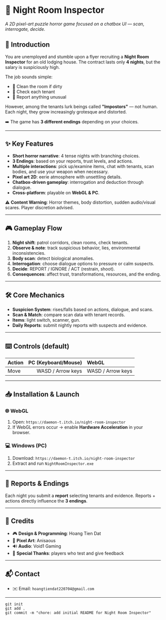 # 🌙 Night Room Inspector

*A 2D pixel-art puzzle horror game focused on a chatbox UI — scan, interrogate, decide.*

## 📖 Introduction

You are unemployed and stumble upon a flyer recruiting a **Night Room Inspector** for an old lodging house. The contract lasts only **4 nights**, but the salary is suspiciously high.

The job sounds simple:

* 🧹 Clean the room if dirty
* 🚪 Check each tenant
* 📑 Report anything unusual

However, among the tenants lurk beings called **"Impostors"** — not human. Each night, they grow increasingly grotesque and distorted.

➡️ The game has **3 different endings** depending on your choices.

---

## ✨ Key Features

*  **Short horror narrative**: 4 tense nights with branching choices.
*  **3 Endings**: based on your reports, trust levels, and actions.
*  **Multiple interactions**: pick up/examine items, chat with tenants, scan bodies, and use your weapon when necessary.
*  **Pixel art 2D**: eerie atmosphere with unsettling details.
*  **Chatbox-driven gameplay**: interrogation and deduction through dialogue.
*  **Cross-platform**: playable on **WebGL & PC**.

⚠️ **Content Warning**: Horror themes, body distortion, sudden audio/visual scares. Player discretion advised.

---

## 🎮 Gameplay Flow

1.  **Night shift**: patrol corridors, clean rooms, check tenants.
2.  **Observe & note**: track suspicious behavior, lies, environmental inconsistencies.
3.  **Body scan**: detect biological anomalies.
4.  **Interrogation**: choose dialogue options to pressure or calm suspects.
5.  **Decide**: REPORT / IGNORE / ACT (restrain, shoot).
6.  **Consequences**: affect trust, transformations, resources, and the ending.

---

## 🛠 Core Mechanics

*  **Suspicion System**: rises/falls based on actions, dialogue, and scans.
*  **Scan & Match**: compare scan data with tenant records.
*  **Items**: light switch, scanner, gun.
*  **Daily Reports**: submit nightly reports with suspects and evidence.

---

## ⌨️ Controls (default)

| Action | PC (Keyboard/Mouse) | WebGL             |
| ------ | ------------------: | :---------------- |
| Move   |   WASD / Arrow keys | WASD / Arrow keys |

---

## 📥 Installation & Launch

### 🌐 WebGL

1. Open: `https://daemon-t.itch.io/night-room-inspector`
2. If WebGL errors occur → enable **Hardware Acceleration** in your browser.

### 💻 Windows (PC)

1. Download: `https://daemon-t.itch.io/night-room-inspector`
2. Extract and run `NightRoomInspector.exe`

---

## 🧾 Reports & Endings

Each night you submit a **report** selecting tenants and evidence. Reports + actions directly influence the **3 endings**.

---

## 👥 Credits

* 🎮 **Design & Programming**: Hoang Tien Dat
* 🎨 **Pixel Art**: Anisaous
* 🔊 **Audio**: Void1 Gaming
* 🙏 **Special Thanks**: players who test and give feedback

---


## 📬 Contact

* ✉️ Email: `hoangtiendat220704@gmail.com`

---


```
git init
git add .
git commit -m "chore: add initial README for Night Room Inspector"
```
